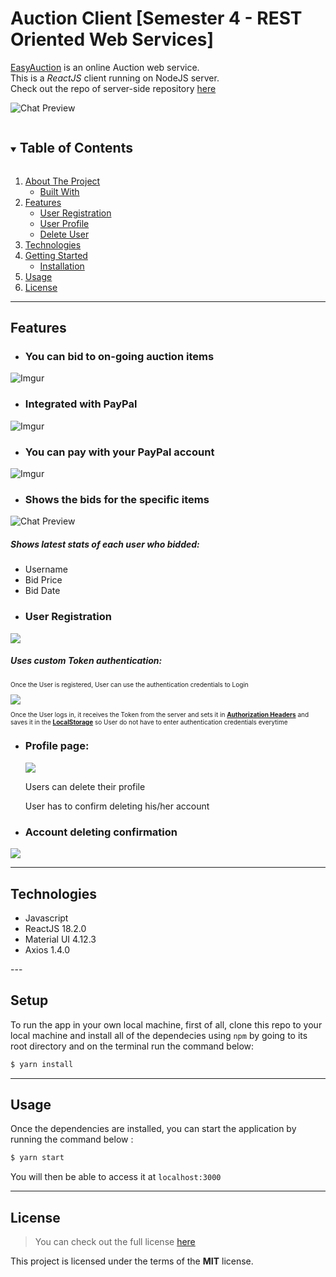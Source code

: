 Auction Client [Semester 4 - REST Oriented Web Services]
============
<!-- [![GitHub Stars](https://img.shields.io/github/stars/IgorAntun/node-chat.svg)](https://github.com/IgorAntun/node-chat/stargazers) [![GitHub Issues](https://img.shields.io/github/issues/IgorAntun/node-chat.svg)](https://github.com/IgorAntun/node-chat/issues) [![Current Version](https://img.shields.io/badge/version-1.0.7-green.svg)](https://github.com/IgorAntun/node-chat) [![Live Demo](https://img.shields.io/badge/demo-online-green.svg)](https://igorantun.com/chat) [![Gitter](https://badges.gitter.im/Join%20Chat.svg)](https://gitter.im/IgorAntun/node-chat?utm_source=badge&utm_medium=badge&utm_campaign=pr-badge) -->

<a href="http://kiska-url.herokuapp.com/" target="_blank">EasyAuction</a> is an online Auction web service. <br/>
This is a <i>ReactJS</i> client running on NodeJS server. <br/>
Check out the repo of server-side repository <a href="https://github.com/javokhirbek1999/auction-server-side" target="_blank">here</a> 


![Chat Preview](https://i.imgur.com/hg7He68.png)

<details open="open">
  <summary><h2 style="display: inline-block">Table of Contents</h2></summary>
  <ol>
    <li>
      <a href="#kiskaurl-client">About The Project</a>
      <ul>
        <li><a href="#technologies">Built With</a></li>
      </ul>
    </li>
    <li>
      <a href="#features">Features</a>
      <ul>
        <li><a href="#user-registration">User Registration</a></li>
        <li><a href="#profile-page">User Profile</a></li>
        <li><a href="#password-change">Delete User</a></li>        
      </ul>
    </li>
    <li>
      <a href="#technologies">Technologies</a>
    </li>
    <li>
      <a href="#getting-started">Getting Started</a>
      <ul>
        <li><a href="#setup">Installation</a></li>
      </ul>
    </li>
    <li><a href="#usage">Usage</a></li>
    <li><a href="#license">License</a></li>
  </ol>
</details>

---

## Features
- <h3> You can bid to on-going auction items </h3>
![Imgur](https://i.imgur.com/FHYehsc.png)
- <h3> Integrated with PayPal
![Imgur](https://imgur.com/Pox7AX7.png)
- <h3> You can pay with your PayPal account
![Imgur](https://imgur.com/1js5f3Z.png)
- <h3>Shows the bids for the specific items</h3>
![Chat Preview](https://imgur.com/GOcLtuR.png)
<h5>Shows latest stats of each user who bidded:</h5>
<ul>
  <li>Username</li>
  <li>Bid Price</li>
  <li>Bid Date</li>
</ul>

- <h3>User Registration</h3>
<img src="https://imgur.com/qzuOvRk.png" />
<h5>Uses custom Token authentication:</h5>
<p style="font-size: 10px">Once the User is registered, User can use the authentication credentials to Login</p>
<img src="https://i.imgur.com/ias0d1l.png"/>
<p style="font-size: 10px">Once the User logs in, it receives the Token from the server and sets it in <strong><a href="https://developer.mozilla.org/en-US/docs/Web/HTTP/Headers/Authorization" target="_blank">Authorization Headers</a></strong> and saves it in the <strong><a href="https://developer.mozilla.org/en-US/docs/Web/API/Window/localStorage" target="_blank">LocalStorage</a></strong> so User do not have to enter authentication credentials everytime</p>

- <h3>Profile page:</h3>
  <img src="https://imgur.com/wyy7vqq.png" />
  <p>Users can delete their profile</p>
  <p>User has to confirm deleting his/her account</p>
- <h3>Account deleting confirmation</h3>
<img src="https://imgur.com/QLykpVR.png" />


---
## Technologies
- Javascript
- ReactJS 18.2.0
- Material UI 4.12.3
- Axios 1.4.0
</ul>
---

## Setup
To run the app in your own local machine, first of all, clone this repo to your local machine and install all of the dependecies using `npm` by going to its root directory and on the terminal run the command below:
```bash
$ yarn install
```
---

## Usage
Once the dependencies are installed, you can start the application by running the command below : 
```bash 
$ yarn start
``` 
You will then be able to access it at `localhost:3000`

---

## License
>You can check out the full license [here](https://github.com/javokhirbek1999/kiska-url-server-side/blob/main/LICENSE)

This project is licensed under the terms of the **MIT** license.

